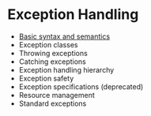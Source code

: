 # Exception Handling 
- [Basic syntax and semantics](./basicSyntaxAndSymantics.md)
- Exception classes
- Throwing exceptions
- Catching exceptions
- Exception handling hierarchy
- Exception safety
- Exception specifications (deprecated)
- Resource management
- Standard exceptions
